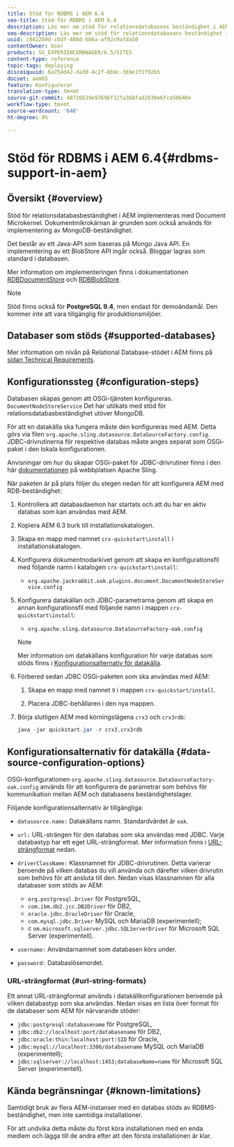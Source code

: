 ```yaml
---
title: Stöd för RDBMS i AEM 6.4
seo-title: Stöd för RDBMS i AEM 6.4
description: Läs mer om stöd för relationsdatabasens beständighet i AEM 6.4 och de tillgängliga konfigurationsalternativen.
seo-description: Läs mer om stöd för relationsdatabasens beständighet i AEM 6.4 och de tillgängliga konfigurationsalternativen.
uuid: c8422b0d-c6df-488d-bb6a-af92c9afda50
contentOwner: User
products: SG_EXPERIENCEMANAGER/6.5/SITES
content-type: reference
topic-tags: deploying
discoiquuid: 6a754d42-da30-4c2f-8b9c-369e1f1f92b5
docset: aem65
feature: Konfigurerar
translation-type: tm+mt
source-git-commit: 48726639e93696f32fa368fad2630e6fca50640e
workflow-type: tm+mt
source-wordcount: '640'
ht-degree: 0%

---
```



# Stöd för RDBMS i AEM 6.4{#rdbms-support-in-aem}

## Översikt {#overview}

Stöd för relationsdatabasbeständighet i AEM implementeras med Document Microkernel. Dokumentmikrokärnan är grunden som också används för implementering av MongoDB-beständighet.

Det består av ett Java-API som baseras på Mongo Java API. En implementering av ett BlobStore API ingår också. Bloggar lagras som standard i databasen.

Mer information om implementeringen finns i dokumentationen [RDBDocumentStore](https://jackrabbit.apache.org/oak/docs/apidocs/org/apache/jackrabbit/oak/plugins/document/rdb/RDBDocumentStore.html) och [RDBBlobStore](https://jackrabbit.apache.org/oak/docs/apidocs/org/apache/jackrabbit/oak/plugins/document/rdb/RDBBlobStore.html).

>[!NOTE]
>
>Stöd finns också för **PostgreSQL 9.4**, men endast för demoändamål. Den kommer inte att vara tillgänglig för produktionsmiljöer.

## Databaser som stöds {#supported-databases}

Mer information om nivån på Relational Database-stödet i AEM finns på [sidan Technical Requirements](/help/sites-deploying/technical-requirements.md).

## Konfigurationssteg {#configuration-steps}

Databasen skapas genom att OSGi-tjänsten konfigureras. `DocumentNodeStoreService` Det har utökats med stöd för relationsdatabasbeständighet utöver MongoDB.

För att en datakälla ska fungera måste den konfigureras med AEM. Detta görs via filen `org.apache.sling.datasource.DataSourceFactory.config`. JDBC-drivrutinerna för respektive databas måste anges separat som OSGi-paket i den lokala konfigurationen.

Anvisningar om hur du skapar OSGi-paket för JDBC-drivrutiner finns i den här [dokumentationen](https://sling.apache.org/documentation/bundles/datasource-providers.html#convert-driver-jars-to-bundle) på webbplatsen Apache Sling.

När paketen är på plats följer du stegen nedan för att konfigurera AEM med RDB-beständighet:

1. Kontrollera att databasdaemon har startats och att du har en aktiv databas som kan användas med AEM.
1. Kopiera AEM 6.3 burk till installationskatalogen.
1. Skapa en mapp med namnet `crx-quickstart\install` i installationskatalogen.
1. Konfigurera dokumentnodarkivet genom att skapa en konfigurationsfil med följande namn i katalogen `crx-quickstart\install`:

   * `org.apache.jackrabbit.oak.plugins.document.DocumentNodeStoreService.config`

1. Konfigurera datakällan och JDBC-parametrarna genom att skapa en annan konfigurationsfil med följande namn i mappen `crx-quickstart\install`:

   * `org.apache.sling.datasource.DataSourceFactory-oak.config`
   >[!NOTE]
   >
   >Mer information om datakällans konfiguration för varje databas som stöds finns i [Konfigurationsalternativ för datakälla](/help/sites-deploying/rdbms-support-in-aem.md#data-source-configuration-options).

1. Förbered sedan JDBC OSGi-paketen som ska användas med AEM:

   1. Skapa en mapp med namnet `9` i mappen `crx-quickstart/install`.

   1. Placera JDBC-behållaren i den nya mappen.

1. Börja slutligen AEM med körningslägena `crx3` och `crx3rdb`:

   ```java
   java -jar quickstart.jar -r crx3,crx3rdb
   ```

## Konfigurationsalternativ för datakälla {#data-source-configuration-options}

OSGi-konfigurationen `org.apache.sling.datasource.DataSourceFactory-oak.config` används för att konfigurera de parametrar som behövs för kommunikation mellan AEM och databasens beständighetslager.

Följande konfigurationsalternativ är tillgängliga:

* `datasource.name:` Datakällans namn. Standardvärdet är `oak`.

* `url:` URL-strängen för den databas som ska användas med JDBC. Varje databastyp har ett eget URL-strängformat. Mer information finns i [URL-strängformat](/help/sites-deploying/rdbms-support-in-aem.md#url-string-formats) nedan.

* `driverClassName:` Klassnamnet för JDBC-drivrutinen. Detta varierar beroende på vilken databas du vill använda och därefter vilken drivrutin som behövs för att ansluta till den. Nedan visas klassnamnen för alla databaser som stöds av AEM:

   * `org.postgresql.Driver` för PostgreSQL,
   * `com.ibm.db2.jcc.DB2Driver` för DB2,
   * `oracle.jdbc.OracleDriver` för Oracle,
   * `com.mysql.jdbc.Driver` MySQL och MariaDB (experimentell);
   * c `om.microsoft.sqlserver.jdbc.SQLServerDriver` för Microsoft SQL Server (experimentell).

* `username:` Användarnamnet som databasen körs under.

* `password:` Databaslösenordet.

### URL-strängformat {#url-string-formats}

Ett annat URL-strängformat används i datakällkonfigurationen beroende på vilken databastyp som ska användas. Nedan visas en lista över format för de databaser som AEM för närvarande stöder:

* `jdbc:postgresql:databasename` för PostgreSQL,
* `jdbc:db2://localhost:port/databasename` för DB2,
* `jdbc:oracle:thin:localhost:port:SID` för Oracle,
* `jdbc:mysql://localhost:3306/databasename` MySQL och MariaDB (experimentell);
* `jdbc:sqlserver://localhost:1453;databaseName=name` för Microsoft SQL Server (experimentell).

## Kända begränsningar {#known-limitations}

Samtidigt bruk av flera AEM-instanser med en databas stöds av RDBMS-beständighet, men inte samtidiga installationer.

För att undvika detta måste du först köra installationen med en enda medlem och lägga till de andra efter att den första installationen är klar.

